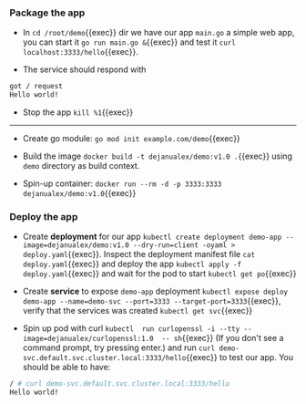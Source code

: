 
### Package the app

* In `cd /root/demo`{{exec}}  dir we have our app `main.go` a simple web app, you can start it `go run main.go &`{{exec}} and test it
`curl localhost:3333/hello`{{exec}}.

* The service should respond with
```bash
got / request
Hello world!
```
* Stop the app `kill %1`{{exec}}

<hr>

* Create go module: `go mod init example.com/demo`{{exec}} 

* Build the image `docker build -t dejanualex/demo:v1.0 .`{{exec}} using `demo` directory as build context.

* Spin-up container: `docker run --rm -d -p 3333:3333  dejanualex/demo:v1.0`{{exec}}


### Deploy the app

* Create **deployment** for our app `kubectl create deployment demo-app --image=dejanualex/demo:v1.0 --dry-run=client -oyaml > deploy.yaml`{{exec}}.
Inspect the deployment manifest file `cat deploy.yaml`{{exec}} and deploy the app `kubectl apply -f deploy.yaml`{{exec}} and wait for the pod to start `kubectl get po`{{exec}}

* Create **service** to expose `demo-app` deployment `kubectl expose deploy demo-app --name=demo-svc --port=3333 --target-port=3333`{{exec}}, verify that the services was created `kubectl get svc`{{exec}}

* Spin up pod with curl `kubectl  run curlopenssl -i --tty --image=dejanualex/curlopenssl:1.0  -- sh`{{exec}} (If you don't see a command prompt, try pressing enter.) and run `curl demo-svc.default.svc.cluster.local:3333/hello`{{exec}} to test our app. You should be able to have:

```bash
/ # curl demo-svc.default.svc.cluster.local:3333/hello
Hello world!
```